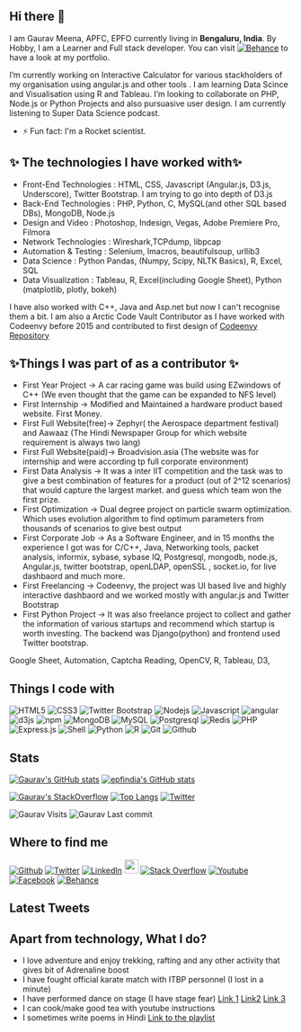 <h2>Hi there 👋</h2>
<p>I am Gaurav Meena, APFC, EPFO currently living in <b>Bengaluru, India</b>. By Hobby, I am a Learner and Full stack developer. You can visit <a href="https://www.behance.net/gauravmeena0708"><img alt="Behance" src="https://img.shields.io/badge/-Behance-blue?style=for-the-badge&logo=behance&logoColor=white"></a> to have a look at my portfolio. </p>



 I’m currently working on Interactive Calculator for various stackholders of my organisation using angular.js and other tools . I am learning Data Scince and Visualisation using R and Tableau. I’m looking to collaborate on PHP, Node.js or Python Projects and also pursuasive user design. I am currently listening to Super Data Science podcast.
 - ⚡️ Fun fact: I'm a Rocket scientist.

 <h2>✨ The technologies I have worked with✨</h2>
 
 - Front-End Technologies : HTML, CSS, Javascript (Angular.js, D3.js, Underscore), Twitter Bootstrap. I am trying to go into depth of D3.js 
 - Back-End Technologies  : PHP, Python, C, MySQL(and other SQL based DBs), MongoDB, Node.js
 - Design and Video       : Photoshop, Indesign, Vegas, Adobe Premiere Pro, Filmora
 - Network Technologies   : Wireshark,TCPdump, libpcap
 - Automation & Testing   : Selenium, Imacros, beautifulsoup, urllib3
 - Data Science           : Python Pandas, (Numpy, Scipy, NLTK Basics), R, Excel, SQL
 - Data Visualization     : Tableau, R, Excel(including Google Sheet), Python (matplotlib, plotly, bokeh)

I have also worked with C++, Java and Asp.net but now I can't recognise them a bit. I am also a Arctic Code Vault Contributor as I have worked with Codeenvy before 2015 and contributed to first design of [Codeenvy Repository](https://github.com/codenvy/codenvy) 

<h2>✨Things I was part of as a contributor ✨</h2>

 - First Year Project      -> A car racing game was build using EZwindows of C++ (We even thought that the game can be expanded to NFS level)
 - First Internship        -> Modified and Maintained a hardware product based website. First Money.
 - First Full Website(free)-> Zephyr( the Aerospace department festival) and Aawaaz (The Hindi Newspaper Group for which website requirement is always two lang)
 - First Full Website(paid)-> Broadvision.asia (The website was for internship and were according tp full corporate environment)
 - First Data Analysis     -> It was a inter IIT competition and the task was to give a best combination of features for a product (out of 2^12 scenarios) that would capture the largest market. and guess which team won the first prize.
 - First Optimization      -> Dual degree project on particle swarm optimization. Which uses evolution algorithm to find optimum parameters from thousands of scenarios to give best output
 - First Corporate Job     -> As a Software Engineer, and in 15 months the experience I got was for C/C++, Java, Networking tools, packet analysis, informix, sybase, sybase IQ, Postgresql, mongodb, node.js, Angular.js, twitter bootstrap, openLDAP, openSSL , socket.io, for live dashbaord and much more.
 - First Freelancing       -> Codeenvy, the project was UI based live and highly interactive dashbaord and we worked mostly with angular.js and Twitter Bootstrap
 - First Python Project    -> It was also freelance project to collect and gather the information of various startups and recommend which startup is worth investing. The backend was Django(python) and frontend used Twitter bootstrap.

Google Sheet, Automation, Captcha Reading, OpenCV, R, Tableau, D3, 
     

<h2>Things I code with</h2>
<p>
  <img alt="HTML5" src="https://img.shields.io/badge/-HTML5-E34F26?style=flat-square&logo=html5&logoColor=white" />
  <img alt="CSS3" src="https://img.shields.io/badge/-CSS3-1572B6?style=flat-square&logo=css3" />
  <img alt="Twitter Bootstrap" src="https://img.shields.io/badge/-Bootstrap-563D7C?style=flat-square&logo=bootstrap" />
  <img alt="Nodejs" src="https://img.shields.io/badge/-Nodejs-43853d?style=flat-square&logo=Node.js&logoColor=white" />
  <img alt="Javascript" src="https://img.shields.io/badge/-JavaScript-black?style=flat-square&logo=javascript" />
  <img alt="angular" src="https://img.shields.io/badge/-Angular-DD0031?style=flat-square&logo=angular&logoColor=white" />
  <img alt="d3js" src="https://img.shields.io/badge/-D3.js-F9A03C?style=flat-square&logo=d3.js&logoColor=white" />
  <img alt="npm" src="https://img.shields.io/badge/-NPM-CB3837?style=flat-square&logo=npm&logoColor=white" />
  
  <img alt="MongoDB" src="https://img.shields.io/badge/-MongoDB-13aa52?style=flat-square&logo=mongodb&logoColor=white" />
  <img alt="MySQL" src="https://img.shields.io/badge/-MySQL-black?style=flat-square&logo=mysql" />
  <img alt="Postgresql" src="https://img.shields.io/badge/-PostgreSQL-336791?style=flat-square&logo=postgresql" />
  <img alt="Redis" src="https://img.shields.io/badge/-Redis-black?style=flat-square&logo=Redis" />
  
  <img alt="PHP" src="https://img.shields.io/badge/-php-394989?style=plastic&logo=php" />
  <img alt="Express.js" src="https://img.shields.io/badge/-Express.JS-c7b198?style=plastic&logo=Express.JS" />
  <img alt="Shell" src="https://img.shields.io/badge/-Shell-blasck?style=plastic&logo=Shell" />
  

  <img alt="Python" src="https://img.shields.io/badge/-Python-black?style=flat-square&logo=Python" />
  <img alt="R" src="https://img.shields.io/badge/-R-276DC3?style=flat-square&logo=R&logoColor=white" />
  
  
  <img alt="Git" src="https://img.shields.io/badge/-Git-black?style=flat-square&logo=git" />
  <img alt="Github" src="https://img.shields.io/badge/-GitHub-181717?style=flat-square&logo=github" />
</p>


<h2>Stats</h2>
<div class="row">
	
[![Gaurav's GitHub stats](https://github-readme-stats.vercel.app/api?username=gauravmeena0708)](https://github.com/gauravmeena0708/)
[![epfindia's GitHub stats](https://github-readme-stats.vercel.app/api?username=epfindia)](https://github.com/epfindia/)
</div>
<div class="row">

[![Gaurav's StackOverflow](https://stackoverflow-card.vercel.app/?userID=1070548)](https://stackoverflow.com/users/1070548/gaurav)
[![Top Langs](https://github-readme-stats.vercel.app/api/top-langs/?username=gauravmeena0708)](https://github.com/gauravmeena0708)
[![Twitter](https://github-readme-twitter.gazf.vercel.app/api?id=gauravmeena0708&amp;layout=wide)](https://twitter.com/gauravmeena0708)
</div>

<img alt="Gaurav Visits" src="https://badges.pufler.dev/visits/gauravmeena0708/gauravmeena0708?logo=GitHub&label=visits&color=success&logoColor=white&style=flat-square"/>
<img alt="Gaurav Last commit" src="https://img.shields.io/github/last-commit/gauravmeena0708/gauravmeena0708?label=profile%20updated&style=flat-square">



<h2>Where to find me</h2>
<p>	
	<a href="https://github.com/gauravmeena0708" target="_blank"><img alt="Github" src="https://img.shields.io/badge/GitHub-%2312100E.svg?&style=for-the-badge&logo=Github&logoColor=white" /></a> 
	<a href="https://twitter.com/gauravmeena0708" target="_blank"><img alt="Twitter" src="https://img.shields.io/badge/twitter-%231DA1F2.svg?&style=for-the-badge&logo=twitter&logoColor=white" /></a> 
	<a href="https://www.linkedin.com/in/gauravmeena0708" target="_blank"><img alt="LinkedIn" src="https://img.shields.io/badge/linkedin-%230077B5.svg?&style=for-the-badge&logo=linkedin&logoColor=white" /></a>
	<a href="https://www.instagram.com/gauravmeena0708/"><img src="https://img.shields.io/badge/instagram-%23E4405F.svg?&style=for-the-badge&logo=instagram&logoColor=white" height=25></a>
	<a href="https://stackoverflow.com/users/1070548/gaurav"><img alt="Stack Overflow" src="https://img.shields.io/badge/-Stack%20Overflow-FE7A16?style=flat-square&logo=Stack-Overflow&logoColor=white"></a>
	<a href="https://www.youtube.com/playlist?list=PLYc0L7KnQ0W2iRLYBktNK_94BBRZcTaDF"><img alt="Youtube" src="https://img.shields.io/badge/YouTube-FF0000?style=for-the-badge&logo=youtube&logoColor=white"></a>
	<a href="https://www.facebook.com/gauravmeena0708"><img alt="Facebook" src="https://img.shields.io/badge/Facebook-1877F2?style=for-the-badge&logo=facebook&logoColor=white"></a>
	<a href="https://www.behance.net/gauravmeena0708"><img alt="Behance" src="https://img.shields.io/badge/-Behance-blue?style=for-the-badge&logo=behance&logoColor=white"></a>
	
</p>

<h2>Latest Tweets</h2>
<p></p>

<h2>Apart from technology, What I do?</h2>
<p>
	<ul>
		<li>I love adventure and enjoy trekking, rafting and any other activity that gives bit of Adrenaline boost</li>
		<li>I have fought official karate match with ITBP personnel (I lost in a minute)</li>
		<li>I have performed dance on stage (I have stage fear) <a href="https://www.youtube.com/watch?v=qq4k3hYvKvU">Link 1</a> <a href="https://www.youtube.com/watch?v=zugxDWaehPo">Link2</a> <a href="https://www.youtube.com/watch?v=VqPTiistucI">Link 3</a></li>
		<li>I can cook/make good tea with youtube instructions</li>
		<li>I sometimes write poems in Hindi <a href="https://www.youtube.com/watch?v=WKoFZsBc3sw&list=PLYc0L7KnQ0W0_UvyfEeb2gb93CnhLujA2">Link to the playlist</a></li>
	</ul>
	
</p>
